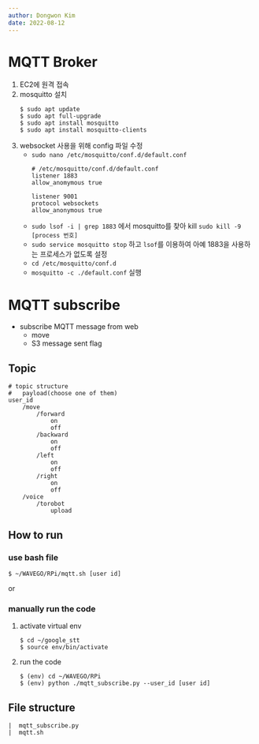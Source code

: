 ```yaml
---
author: Dongwon Kim
date: 2022-08-12
---
```

# MQTT Broker
1. EC2에 원격 접속
2. mosquitto 설치
    ```
    $ sudo apt update
    $ sudo apt full-upgrade
    $ sudo apt install mosquitto
    $ sudo apt install mosquitto-clients
    ```
3. websocket 사용을 위해 config 파일 수정
    - `sudo nano /etc/mosquitto/conf.d/default.conf`
        ```
        # /etc/mosquitto/conf.d/default.conf
        listener 1883
        allow_anomymous true

        listener 9001
        protocol websockets
        allow_anonymous true
        ```
    - `sudo lsof -i | grep 1883` 에서 mosquitto를 찾아 kill
        `sudo kill -9 [process 번호]`
    - `sudo service mosquitto stop` 하고 `lsof`를 이용하여 아예 1883을 사용하는 프로세스가 없도록 설정
    - `cd /etc/mosquitto/conf.d`
    - `mosquitto -c ./default.conf` 실행

# MQTT subscribe
- subscribe MQTT message from web
    - move
    - S3 message sent flag

## Topic
```
# topic structure
#   payload(choose one of them)
user_id
    /move
        /forward
            on
            off
        /backward
            on
            off
        /left
            on
            off
        /right
            on
            off
    /voice
        /torobot
            upload
```

## How to run
### use bash file 
```
$ ~/WAVEGO/RPi/mqtt.sh [user id]
```
or 
### manually run the code
1. activate virtual env
    ```
    $ cd ~/google_stt
    $ source env/bin/activate
   ```
2. run the code
    ```
    $ (env) cd ~/WAVEGO/RPi
    $ (env) python ./mqtt_subscribe.py --user_id [user id]
    ```

## File structure
```
|  mqtt_subscribe.py
|  mqtt.sh
```
